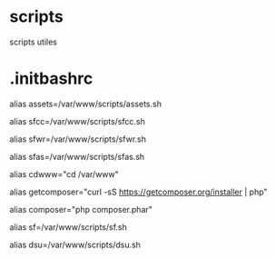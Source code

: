 scripts
=======
scripts utiles

.initbashrc
=======
 alias assets=/var/www/scripts/assets.sh

 alias sfcc=/var/www/scripts/sfcc.sh

 alias sfwr=/var/www/scripts/sfwr.sh

 alias sfas=/var/www/scripts/sfas.sh

 alias cdwww="cd /var/www"

 alias getcomposer="curl -sS https://getcomposer.org/installer | php"

 alias composer="php composer.phar"

 alias sf=/var/www/scripts/sf.sh

 alias dsu=/var/www/scripts/dsu.sh
